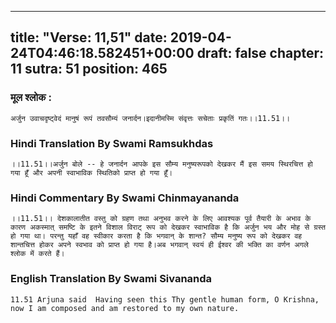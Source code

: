 
---
title: "Verse: 11,51"
date: 2019-04-24T04:46:18.582451+00:00
draft: false
chapter: 11
sutra: 51
position: 465
---
### मूल श्लोक :
```
अर्जुन उवाचदृष्ट्वेदं मानुषं रूपं तवसौम्यं जनार्दन।इदानीमस्मि संवृत्तः सचेताः प्रकृतिं गतः।।11.51।।

```

### Hindi Translation By Swami Ramsukhdas
```
।।11.51।।अर्जुन बोले -- हे जनार्दन आपके इस सौम्य मनुष्यरूपको देखकर मैं इस समय स्थिरचित्त हो गया हूँ और अपनी स्वाभाविक स्थितिको प्राप्त हो गया हूँ।

```

### Hindi Commentary By Swami Chinmayananda
```
।।11.51।। देशकालातीत वस्तु को ग्रहण तथा अनुभव करने के लिए आवश्यक पूर्व तैयारी के अभाव के कारण अकस्मात् समष्टि के इतने विशाल विराट् रूप को देखकर स्वाभाविक है कि अर्जुन भय और मोह से ग्रस्त हो गया था। परन्तु यहाँ वह स्वीकार करता है कि भगवान् के शान्त? सौम्य मनुष्य रूप को देखकर वह शान्तचित्त होकर अपने स्वभाव को प्राप्त हो गया है।अब भगवान् स्वयं ही ईश्वर की भक्ति का वर्णन अगले श्लोक में करते हैं।

```

### English Translation By Swami  Sivananda
```
11.51 Arjuna said  Having seen this Thy gentle human form, O Krishna, now I am composed and am restored to my own nature.

```

